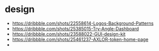 # design
- https://dribbble.com/shots/22558614-Logos-Background-Patterns
- https://dribbble.com/shots/25385015-Try-Angle-Dashboard
- https://dribbble.com/shots/23588022-GUI-design-kit
- https://dribbble.com/shots/25461237-AXLOR-token-home-page
- 